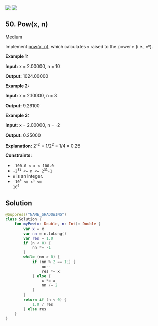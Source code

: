 [![](https://img.shields.io/github/stars/javadev/LeetCode-in-Kotlin?label=Stars&style=flat-square)](https://github.com/javadev/LeetCode-in-Kotlin)
[![](https://img.shields.io/github/forks/javadev/LeetCode-in-Kotlin?label=Fork%20me%20on%20GitHub%20&style=flat-square)](https://github.com/javadev/LeetCode-in-Kotlin/fork)

## 50\. Pow(x, n)

Medium

Implement [pow(x, n)](http://www.cplusplus.com/reference/valarray/pow/), which calculates `x` raised to the power `n` (i.e., <code>x<sup>n</sup></code>).

**Example 1:**

**Input:** x = 2.00000, n = 10

**Output:** 1024.00000

**Example 2:**

**Input:** x = 2.10000, n = 3

**Output:** 9.26100

**Example 3:**

**Input:** x = 2.00000, n = -2

**Output:** 0.25000

**Explanation:** 2<sup>\-2</sup> = 1/2<sup>2</sup> = 1/4 = 0.25

**Constraints:**

*   `-100.0 < x < 100.0`
*   <code>-2<sup>31</sup> <= n <= 2<sup>31</sup>-1</code>
*   `n` is an integer.
*   <code>-10<sup>4</sup> <= x<sup>n</sup> <= 10<sup>4</sup></code>

## Solution

```kotlin
@Suppress("NAME_SHADOWING")
class Solution {
    fun myPow(x: Double, n: Int): Double {
        var x = x
        var nn = n.toLong()
        var res = 1.0
        if (n < 0) {
            nn *= -1
        }
        while (nn > 0) {
            if (nn % 2 == 1L) {
                nn--
                res *= x
            } else {
                x *= x
                nn /= 2
            }
        }
        return if (n < 0) {
            1.0 / res
        } else res
    }
}
```